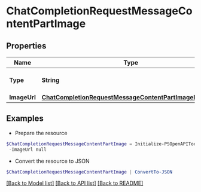 # ChatCompletionRequestMessageContentPartImage
## Properties

Name | Type | Description | Notes
------------ | ------------- | ------------- | -------------
**Type** | **String** | The type of the content part. | 
**ImageUrl** | [**ChatCompletionRequestMessageContentPartImageImageUrl**](ChatCompletionRequestMessageContentPartImageImageUrl.md) |  | 

## Examples

- Prepare the resource
```powershell
$ChatCompletionRequestMessageContentPartImage = Initialize-PSOpenAPIToolsChatCompletionRequestMessageContentPartImage  -Type null `
 -ImageUrl null
```

- Convert the resource to JSON
```powershell
$ChatCompletionRequestMessageContentPartImage | ConvertTo-JSON
```

[[Back to Model list]](../README.md#documentation-for-models) [[Back to API list]](../README.md#documentation-for-api-endpoints) [[Back to README]](../README.md)

